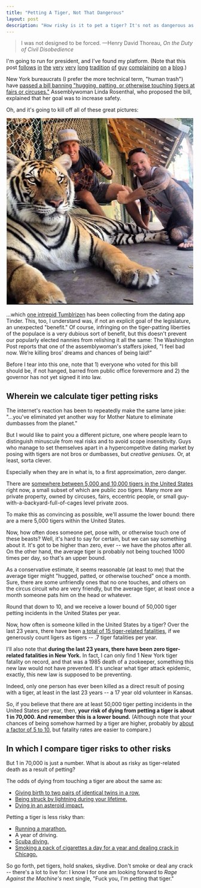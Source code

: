 ```yaml
---
title: "Petting A Tiger, Not That Dangerous"
layout: post
description: "How risky is it to pet a tiger? It's not as dangerous as you might expect."
---
```


> I was not designed to be forced. 
<span id="quote-attribute">—Henry David Thoreau, <em>On the Duty of Civil Disobedience</em></span>

I'm going to run for president, and I've found my platform. (Note that this post [follows](http://rs.io/2013/11/20/arguments-from-belief-implementation.html)
[in](http://rs.io/2013/11/25/the-cost-of-doing-justice.html)
[the](http://rs.io/2014/01/04/someone-elses-privacy.html) [very](http://rs.io/2014/02/23/on-love.html) [very](http://rs.io/2013/09/30/against-perfect-goodness.html) [long](http://rs.io/2013/11/26/real-christians.html) [tradition](http://rs.io/2013/12/06/the-satisfaction-of-economists.html) [of](http://rs.io/2014/01/29/what-safe-spaces-look-like.html) [guy](http://rs.io/2014/04/09/mathematical-proof-is-about-insight.html) [complaining](http://rs.io/2014/03/11/the-rhetoric-of-too-terrible-to-think.html) [on](http://rs.io/2014/03/10/time-to-retire-the-fox-news-punching-bag.html) [a](http://rs.io/2014/03/08/dont-think-and-drive.html) [blog](http://rs.io/2014/02/28/lying-on-the-internet.html).)

New York bureaucrats (I prefer the more technical term, "human trash") have [passed a bill banning
"hugging, patting, or otherwise touching tigers at fairs or circuses."](http://www.amny.com/news/tiger-selfies-may-be-banned-in-ny-1.8524821)
Assemblywoman Linda Rosenthal, who proposed the bill, explained that her goal was
to increase safety.

Oh, and it's going to kill off all of these great pictures:

![Picture of tattooed guys posing with a tiger, have their thumbs up.](/img/tiger-poses-with-humans.png)

...which [one intrepid Tumblrizen](http://tinderguyswithtigers.tumblr.com/) has been collecting from the dating app
Tinder. This, too, I understand was, if not an explicit goal of the legislature,
an unexpected "benefit." Of course, infringing on the tiger-patting liberties of
the populace is a very dubious sort of benefit, but this doesn't prevent our
popularly elected nannies from relishing it all the same: The Washington Post reports that one of
the assemblywoman's staffers joked, "I feel bad now. We’re killing bros’ dreams and chances of
being laid!”

Before I tear into this one, note that 1) everyone who voted for this bill
should be, if not hanged, barred from public office forevermore and 2) the
governor has not yet signed it into law.

## Wherein we calculate tiger petting risks

The internet's reaction has been to repeatedly make the same lame joke:
"...you've eliminated yet another way for Mother Nature to eliminate dumbasses from
the planet."

But I would like to paint you a different picture, one where people learn to
distinguish minuscule from real risks and to avoid scope insensitivity. Guys who
manage to set themselves apart in a hypercompetitve dating
market by posing with tigers are not bros or dumbasses, but *creative
geniuses.* Or, at least, sorta clever.

Especially when they are in what is, to a first approximation, zero danger.

There are [somewhere between 5,000 and 10,000 tigers in the United States](http://bigcatrescue.org/tiger-facts/) right
now, a small subset of which are public zoo tigers. Many more are private property,
owned by circuses, fairs, eccentric people, or small
guy-with-a-backyard-full-of-cages level private zoos.

To make this as convincing as possible, we'll assume the lower bound: there are
a mere 5,000 tigers within the United States.

Now, how often does someone pet, pose with, or otherwise touch one of these
beasts? Well, it's hard to say for certain, but we can say something about
it. It's got to be higher than zero, ever -- we have the photos after
all. On the other hand, the average tiger is probably not being touched 1000
times per day, so that's an upper bound.

As a conservative estimate, it seems reasonable (at least to me) that the average tiger
might "hugged, patted, or otherwise touched" once a month. Sure, there are some unfriendly ones that
no one touches, and others on the circus circuit who are very friendly, but the
average tiger, at least once a month someone pats him on the head or whatever.

Round that down to 10, and we receive a lower bound of 50,000 tiger petting
incidents in the United States per year.

Now, how often is someone killed in the United States by a tiger? Over the last
23 years, there have been [a total of 15 tiger-related fatalities](http://www.rexano.org/Statistics/Captive_big_cat_fatality.pdf), if we
generously count ligers as tigers -- .7 tiger fatalities per year.

I'll also note that **during the last 23 years, there have been zero tiger-related
fatalities in New York.** In fact, I can only find 1 New York tiger fatality on
record, and that was a 1985 death of a zookeeper, something this new law would
not have prevented. It's unclear what tiger attack epidemic, exactly, this new
law is supposed to be preventing.

Indeed, only one person has ever been killed as a direct result of posing with a
tiger, at least in the last 23 years -- a 17 year old volunteer in Kansas.

So, if you believe that there are at least 50,000 tiger petting incidents in the
United States per year, then, **your risk of dying from petting a tiger is about
1 in 70,000. And remember this is a lower bound.** (Although note that
your chances of being somehow harmed by a tiger are higher, probably by [about a
factor of 5 to 10](http://bigcatrescue.org/4-year-study-shows-tigers-500-times-more-deadly-than-dogs-in-us/),
but fatality rates are easier to compare.)

## In which I compare tiger risks to other risks

But 1 in 70,000 is just a number. What is about as risky as tiger-related death
as a result of petting?

The odds of dying from touching a tiger are about the same as:

* [Giving birth to two pairs of identical twins in a row.](http://www.keloland.com/newsdetail.cfm/two-sets-of-identical-twins/?id=149995)
* [Being struck by lightning during your lifetime.](http://www.stat.berkeley.edu/~aldous/Real-World/million.html)
* [Dying in an asteroid impact.](http://www.killerasteroids.org/impact.php)

Petting a tiger is less risky than:

* [Running a marathon.](http://www.pponline.co.uk/encyc/heart-attack-risks-are-greater-for-athletes-who-compete-in-endurance-sports-263#)
* A year of driving.
* [Scuba diving.](http://www.besthealthdegrees.com/health-risks/)
* [Smoking a pack of cigarettes a day for a year and dealing crack in Chicago.](http://rs.io/2014/05/16/woah-dangerous-jobs.html)

So go forth, pet tigers, hold snakes, skydive. Don't smoke or deal any
crack -- there's a lot to live for: I know I for one am looking forward to *Rage Against
the Machine's* next single, "Fuck you, I'm petting that tiger."
